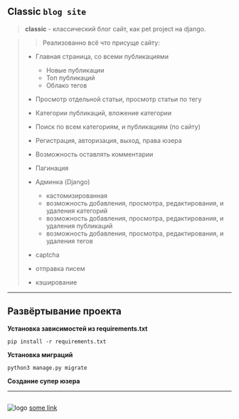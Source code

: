 ## Classic `blog site`

> **classic** - классический блог сайт, как pet project на django. 

>> Реализованно всё что присуще сайту:
> - Главная страница, со всеми публикациями
>   - Новые публикации
>   - Топ публикаций
>   - Облако тегов
> - Просмотр отдельной статьи, просмотр статьи по тегу 
> - Категории публикаций, вложение категории
> - Поиск по всем категориям, и публикациям (по сайту)
> - Регистрация, авторизация, выход, права юзера
> - Возможность оставлять комментарии
> - Пагинация
> - Админка (Django)
>   - кастомизированная
>   - возможность добавления, просмотра, редактирования, и удаления категорий
>   - возможность добавления, просмотра, редактирования, и удаления публикаций
>   - возможность добавления, просмотра, редактирования, и удаления тегов
> 
> - captcha
> - отправка писем
> - кэширование
___
## Развёртывание проекта

**Установка зависимостей из requirements.txt**

`pip install -r requirements.txt`

**Установка миграций**

`python3 manage.py migrate `

**Создание супер юзера**

______
```python

```

![logo](https://google.com)
[some link](http://google.com)

